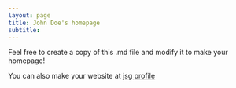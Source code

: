 ```yaml
---
layout: page
title: John Doe's homepage
subtitle: 
---
```


Feel free to create a copy of this .md file and modify it to make your homepage!

You can also make your website at [jsg profile](https://eps.jsg.utexas.edu/files/Updating-JSG-Profile.pdf)
